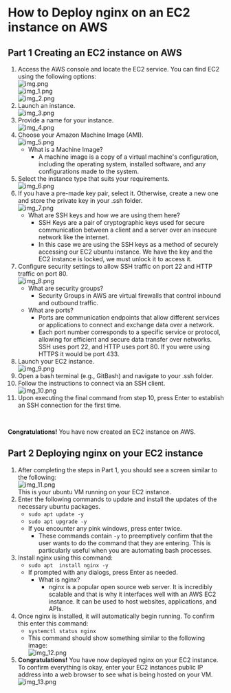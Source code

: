 # How to Deploy nginx on an EC2 instance on AWS

## Part 1 Creating an EC2 instance on AWS
1. Access the AWS console and locate the EC2 service. You can find EC2 using the following options:<br>
![img.png](images/img.png)<br>
![img_1.png](images/img_1.png)<br>
![img_2.png](images/img_2.png)<br>
2. Launch an instance.<br>
![img_3.png](images/img_3.png)
3. Provide a name for your instance. <br>
![img_4.png](images/img_4.png)
4. Choose your Amazon Machine Image (AMI).<br>
![img_5.png](images/img_5.png)
   * What is a Machine Image?
     * A machine image is a copy of a virtual machine's configuration, including the operating system, installed software, and any configurations made to the system.
5. Select the instance type that suits your requirements.<br>
![img_6.png](images/img_6.png)
6. If you have a pre-made key pair, select it. Otherwise, create a new one and store the private key in your .ssh folder.<br>
![img_7.png](images/img_7.png)
   * What are SSH keys and how we are using them here?
     * SSH Keys are a pair of cryptographic keys used for secure communication between a client and a server over an insecure network like the internet.
     * In this case we are using the SSH keys as a method of securely accessing our EC2 ubuntu instance. We have the key and the EC2 instance is locked, we must unlock it to access it.
7. Configure security settings to allow SSH traffic on port 22 and HTTP traffic on port 80.<br>
![img_8.png](images/img_8.png)
   * What are security groups?
     * Security Groups in AWS are virtual firewalls that control inbound and outbound traffic.
   * What are ports?
     * Ports are communication endpoints that allow different services or applications to connect and exchange data over a network.
     * Each port number corresponds to a specific service or protocol, allowing for efficient and secure data transfer over networks. SSH uses port 22, and HTTP uses port 80. If you were using HTTPS it would be port 433.
8. Launch your EC2 instance.<br>
![img_9.png](images/img_9.png)
9. Open a bash terminal (e.g., GitBash) and navigate to your .ssh folder.<br>
10. Follow the instructions to connect via an SSH client.<br>
![img_10.png](images/img_10.png)
11. Upon executing the final command from step 10, press Enter to establish an SSH connection for the first time.<br>
<br>

**Congratulations!** You have now created an EC2 instance on AWS.


## Part 2 Deploying nginx on your EC2 instance
1. After completing the steps in Part 1, you should see a screen similar to the following:<br>
![img_11.png](images/img_11.png)<br>
This is your ubuntu VM running on your EC2 instance.<br>
2. Enter the following commands to update and install the updates of the necessary ubuntu packages.<br>
   * `sudo apt update -y`<br>
   * `sudo apt upgrade -y`<br>
   * If you encounter any pink windows, press enter twice.<br>
     * These commands contain `-y` to preemptively confirm that the user wants to do the command that they are entering. This is particularly useful when you are automating bash processes.
3. Install nginx using this command:<br>
   * `sudo apt  install nginx -y`<br>
   * If prompted with any dialogs, press Enter as needed.
     * What is nginx?
       * nginx is a popular open source web server. It is incredibly scalable and that is why it interfaces well with an AWS EC2 instance. It can be used to host websites, applications, and APIs.
4. Once nginx is installed, it will automatically begin running. To confirm this enter this command: <br>
   * `systemctl status nginx`
   * This command should show something similar to the following image: <br>
   ![img_12.png](images/img_12.png)
5. **Congratulations!** You have now deployed nginx on your EC2 instance. To confirm everything is okay, enter your EC2 instances public IP address into a web browser to see what is being hosted on your VM.<br>
![img_13.png](images/img_13.png)